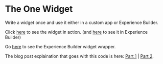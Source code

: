 # The One Widget

Write a widget once and use it either in a custom app or Experience Builder.

Click [here](https://gavinr.github.io/the-one-widget/) to see the widget in action. (and [here](https://gavinr.github.io/the-one-widget-experience-builder/) to see it in Experience Builder)

Go [here](https://github.com/gavinr/the-one-widget-experience-builder) to see the Experience Builder widget wrapper.

The blog post explaination that goes with this code is here: [Part 1](https://community.esri.com/people/GRehkemper-esristaff/blog/2020/05/27/the-one-widget-part-1) | [Part 2](https://community.esri.com/people/GRehkemper-esristaff/blog/2020/07/01/the-one-widget-part-2). 
